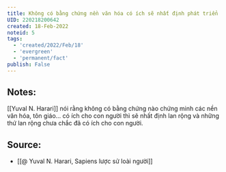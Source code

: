 ```yaml
---
title: Không có bằng chứng nền văn hóa có ích sẽ nhất định phát triển
UID: 220218200642
created: 18-Feb-2022
noteid: 5
tags:
  - 'created/2022/Feb/18'
  - 'evergreen'
  - 'permanent/fact'
publish: False
---
```

## Notes:
[[Yuval N. Harari]] nói rằng không có bằng chứng nào chứng minh các nền văn hóa, tôn giáo... có ích cho con người thì sẽ nhất định lan rộng và những thứ lan rộng chưa chắc đã có ích cho con người.

## Source:
- [[@ Yuval N. Harari, Sapiens lược sử loài người]]


